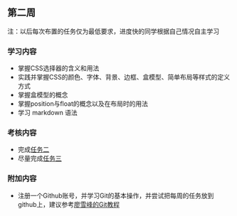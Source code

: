 ﻿## 第二周
注：以后每次布置的任务仅为最低要求，进度快的同学根据自己情况自主学习
### 学习内容
- 掌握CSS选择器的含义和用法
- 实践并掌握CSS的颜色、字体、背景、边框、盒模型、简单布局等样式的定义方式
- 掌握盒模型的概念
- 掌握position与float的概念以及在布局时的用法
- 学习 markdown 语法
### 考核内容
- 完成[任务二](http://ife.baidu.com/task/detail?taskId=2)
- 尽量完成[任务三](http://ife.baidu.com/task/detail?taskId=3)
### 附加内容
- 注册一个Github账号，并学习Git的基本操作，并尝试把每周的任务放到github上，建议参考[廖雪峰的Git教程](http://www.liaoxuefeng.com/wiki/0013739516305929606dd18361248578c67b8067c8c017b000)
